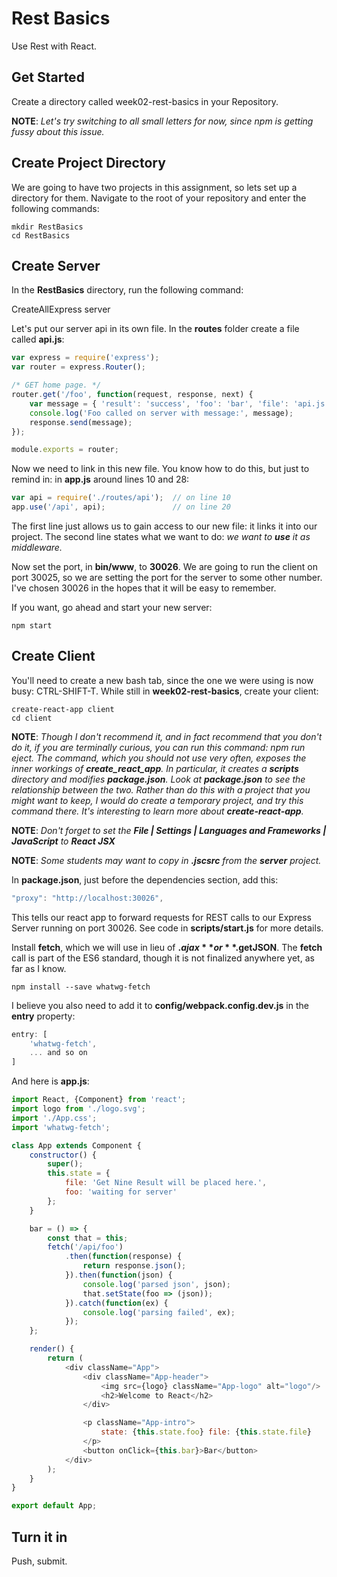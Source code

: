 # Rest Basics

Use Rest with React.

## Get Started

Create a directory called week02-rest-basics in your Repository.

**NOTE**: _Let's try switching to all small letters for now, since npm is getting fussy about this issue._


## Create Project Directory

We are going to have two projects in this assignment, so lets set up a directory for them. Navigate to the root of your repository and enter the following commands:

```
mkdir RestBasics
cd RestBasics
```

## Create Server

In the **RestBasics** directory, run the following command:

  CreateAllExpress server

Let's put our server api in its own file. In the **routes** folder create a file called **api.js**:

```javascript
var express = require('express');
var router = express.Router();

/* GET home page. */
router.get('/foo', function(request, response, next) {
    var message = { 'result': 'success', 'foo': 'bar', 'file': 'api.js' };
    console.log('Foo called on server with message:', message);
    response.send(message);
});

module.exports = router;
```

Now we need to link in this new file. You know how to do this, but just to remind in: in **app.js** around lines 10 and 28:

```javascript
var api = require('./routes/api');  // on line 10
app.use('/api', api);               // on line 20
```

The first line just allows us to gain access to our new file: it links it into our project. The second line states what we want to do: _we want to **use** it as middleware._

Now set the port, in **bin/www**, to **30026**. We are going to run the client on port 30025, so we are setting the port for the server to some other number. I've chosen 30026 in the hopes that it will be easy to remember.

If you want, go ahead and start your new server:

```
npm start
```

## Create Client

You'll need to create a new bash tab, since the one we were using is now busy: CTRL-SHIFT-T. While still in **week02-rest-basics**, create your client:

```
create-react-app client
cd client
```

**NOTE**: _Though I don't recommend it, and in fact recommend that you don't do it, if you are terminally curious, you can run this command: npm run eject. The command, which you should not use very often, exposes the inner workings of **create_react_app**. In particular, it creates a **scripts** directory and modifies **package.json**. Look at **package.json** to see the relationship between the two. Rather than do this with a project that you might want to keep, I would do create a temporary project, and try this command there. It's interesting to learn more about **create-react-app**._

**NOTE**: _Don't forget to set the **File | Settings | Languages and Frameworks | JavaScript** to **React JSX**_

**NOTE**: _Some students may want to copy in **.jscsrc** from the **server** project._

In **package.json**, just before the dependencies section, add this:

```javascript
"proxy": "http://localhost:30026",
```

This tells our react app to forward requests for REST calls to our Express Server running on port 30026. See code in **scripts/start.js** for more details.

Install **fetch**, which we will use in lieu of **$.ajax** or **$.getJSON**. The **fetch** call is part of the ES6 standard, though it is not finalized anywhere yet, as far as I know.

```
npm install --save whatwg-fetch
```

I believe you also need to add it to **config/webpack.config.dev.js** in the **entry** property:

```javascript
entry: [
    'whatwg-fetch',
    ... and so on
]
```

And here is **app.js**:

```javascript
import React, {Component} from 'react';
import logo from './logo.svg';
import './App.css';
import 'whatwg-fetch';

class App extends Component {
    constructor() {
        super();
        this.state = {
            file: 'Get Nine Result will be placed here.',
            foo: 'waiting for server'
        };
    }

    bar = () => {
        const that = this;
        fetch('/api/foo')
            .then(function(response) {
                return response.json();
            }).then(function(json) {
                console.log('parsed json', json);
                that.setState(foo => (json));
            }).catch(function(ex) {
                console.log('parsing failed', ex);
            });
    };

    render() {
        return (
            <div className="App">
                <div className="App-header">
                    <img src={logo} className="App-logo" alt="logo"/>
                    <h2>Welcome to React</h2>
                </div>

                <p className="App-intro">
                    state: {this.state.foo} file: {this.state.file}
                </p>
                <button onClick={this.bar}>Bar</button>
            </div>
        );
    }
}

export default App;
```

## Turn it in

Push, submit.
